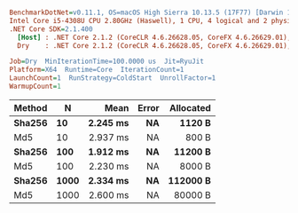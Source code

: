 ``` ini

BenchmarkDotNet=v0.11.1, OS=macOS High Sierra 10.13.5 (17F77) [Darwin 17.6.0]
Intel Core i5-4308U CPU 2.80GHz (Haswell), 1 CPU, 4 logical and 2 physical cores
.NET Core SDK=2.1.400
  [Host] : .NET Core 2.1.2 (CoreCLR 4.6.26628.05, CoreFX 4.6.26629.01), 64bit RyuJIT
  Dry    : .NET Core 2.1.2 (CoreCLR 4.6.26628.05, CoreFX 4.6.26629.01), 64bit RyuJIT

Job=Dry  MinIterationTime=100.0000 us  Jit=RyuJit  
Platform=X64  Runtime=Core  IterationCount=1  
LaunchCount=1  RunStrategy=ColdStart  UnrollFactor=1  
WarmupCount=1  

```
| Method |    N |     Mean | Error | Allocated |
|------- |----- |---------:|------:|----------:|
| **Sha256** |   **10** | **2.245 ms** |    **NA** |    **1120 B** |
|    Md5 |   10 | 2.937 ms |    NA |     800 B |
| **Sha256** |  **100** | **1.912 ms** |    **NA** |   **11200 B** |
|    Md5 |  100 | 2.230 ms |    NA |    8000 B |
| **Sha256** | **1000** | **2.334 ms** |    **NA** |  **112000 B** |
|    Md5 | 1000 | 2.600 ms |    NA |   80000 B |

